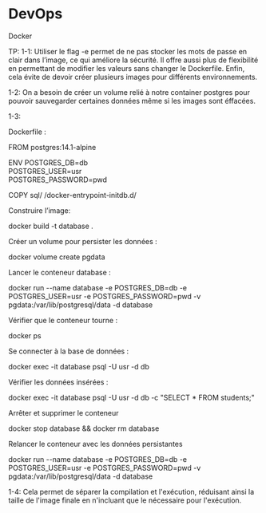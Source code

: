# DevOps
Docker

TP:
1-1: Utiliser le flag -e permet de ne pas stocker les mots de passe en clair dans l’image, ce qui améliore la sécurité. Il offre aussi plus de flexibilité en permettant de modifier les valeurs sans changer le Dockerfile. Enfin, cela évite de devoir créer plusieurs images pour différents environnements.

1-2: On a besoin de créer un volume relié à notre container postgres pour pouvoir sauvegarder certaines données même si les images sont éffacées.

1-3: 

Dockerfile : 

FROM postgres:14.1-alpine

ENV POSTGRES_DB=db \
   POSTGRES_USER=usr \
   POSTGRES_PASSWORD=pwd

COPY sql/ /docker-entrypoint-initdb.d/

Construire l’image:

docker build -t database .

Créer un volume pour persister les données :

docker volume create pgdata

Lancer le conteneur database :

docker run --name database -e POSTGRES_DB=db -e POSTGRES_USER=usr -e POSTGRES_PASSWORD=pwd -v pgdata:/var/lib/postgresql/data -d database

Vérifier que le conteneur tourne :

docker ps

Se connecter à la base de données :

docker exec -it database psql -U usr -d db

Vérifier les données insérées :

docker exec -it database psql -U usr -d db -c "SELECT * FROM students;"

Arrêter et supprimer le conteneur

docker stop database && docker rm database

Relancer le conteneur avec les données persistantes

docker run --name database -e POSTGRES_DB=db -e POSTGRES_USER=usr -e POSTGRES_PASSWORD=pwd -v pgdata:/var/lib/postgresql/data -d database

1-4: Cela permet de séparer la compilation et l'exécution, réduisant ainsi la taille de l'image finale en n'incluant que le nécessaire pour l'exécution.

